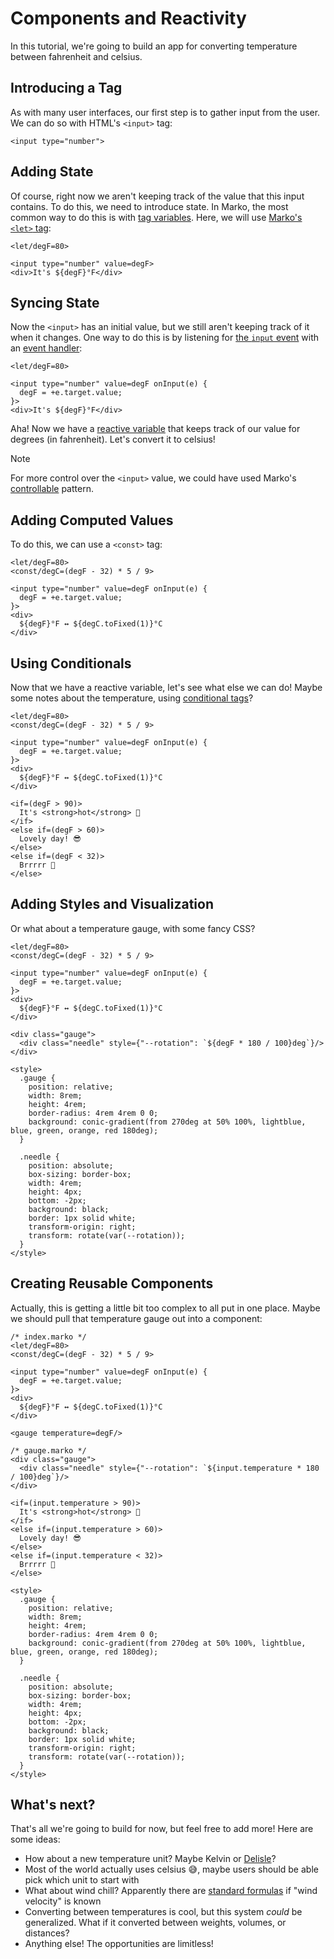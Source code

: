# Components and Reactivity

In this tutorial, we're going to build an app for converting temperature between fahrenheit and celsius.

## Introducing a Tag

As with many user interfaces, our first step is to gather input from the user. We can do so with HTML's `<input>` tag:

```marko
<input type="number">
```

## Adding State

Of course, right now we aren't keeping track of the value that this input contains. To do this, we need to introduce state. In Marko, the most common way to do this is with [tag variables](../reference/language#tag-variables). Here, we will use [Marko's `<let>` tag](../reference/core-tag#let):

```marko
<let/degF=80>

<input type="number" value=degF>
<div>It's ${degF}°F</div>
```

## Syncing State

Now the `<input>` has an initial value, but we still aren't keeping track of it when it changes. One way to do this is by listening for [the `input` event](https://developer.mozilla.org/en-US/docs/Web/API/Element/input_event) with an [event handler](../reference/native-tag#event-handlers):

```marko
<let/degF=80>

<input type="number" value=degF onInput(e) {
  degF = +e.target.value;
}>
<div>It's ${degF}°F</div>
```

Aha! Now we have a [reactive variable](../reference/reactivity) that keeps track of our value for degrees (in fahrenheit). Let's convert it to celsius!

> [!NOTE]
> For more control over the `<input>` value, we could have used Marko's [controllable](../reference/native-tag#change-handlers) pattern.

## Adding Computed Values

To do this, we can use a `<const>` tag:

```marko
<let/degF=80>
<const/degC=(degF - 32) * 5 / 9>

<input type="number" value=degF onInput(e) {
  degF = +e.target.value;
}>
<div>
  ${degF}°F ↔ ${degC.toFixed(1)}°C
</div>
```

## Using Conditionals

Now that we have a reactive variable, let's see what else we can do! Maybe some notes about the temperature, using [conditional tags](../reference/core-tag#if--else)?

```marko
<let/degF=80>
<const/degC=(degF - 32) * 5 / 9>

<input type="number" value=degF onInput(e) {
  degF = +e.target.value;
}>
<div>
  ${degF}°F ↔ ${degC.toFixed(1)}°C
</div>

<if=(degF > 90)>
  It's <strong>hot</strong> 🥵
</if>
<else if=(degF > 60)>
  Lovely day! 😎
</else>
<else if=(degF < 32)>
  Brrrrr 🥶
</else>
```

## Adding Styles and Visualization

Or what about a temperature gauge, with some fancy CSS?

```marko
<let/degF=80>
<const/degC=(degF - 32) * 5 / 9>

<input type="number" value=degF onInput(e) {
  degF = +e.target.value;
}>
<div>
  ${degF}°F ↔ ${degC.toFixed(1)}°C
</div>

<div class="gauge">
  <div class="needle" style={"--rotation": `${degF * 180 / 100}deg`}/>
</div>

<style>
  .gauge {
    position: relative;
    width: 8rem;
    height: 4rem;
    border-radius: 4rem 4rem 0 0;
    background: conic-gradient(from 270deg at 50% 100%, lightblue, blue, green, orange, red 180deg);
  }

  .needle {
    position: absolute;
    box-sizing: border-box;
    width: 4rem;
    height: 4px;
    bottom: -2px;
    background: black;
    border: 1px solid white;
    transform-origin: right;
    transform: rotate(var(--rotation));
  }
</style>
```

## Creating Reusable Components

Actually, this is getting a little bit too complex to all put in one place. Maybe we should pull that temperature gauge out into a component:

```marko
/* index.marko */
<let/degF=80>
<const/degC=(degF - 32) * 5 / 9>

<input type="number" value=degF onInput(e) {
  degF = +e.target.value;
}>
<div>
  ${degF}°F ↔ ${degC.toFixed(1)}°C
</div>

<gauge temperature=degF/>
```

```marko
/* gauge.marko */
<div class="gauge">
  <div class="needle" style={"--rotation": `${input.temperature * 180 / 100}deg`}/>
</div>

<if=(input.temperature > 90)>
  It's <strong>hot</strong> 🥵
</if>
<else if=(input.temperature > 60)>
  Lovely day! 😎
</else>
<else if=(input.temperature < 32)>
  Brrrrr 🥶
</else>

<style>
  .gauge {
    position: relative;
    width: 8rem;
    height: 4rem;
    border-radius: 4rem 4rem 0 0;
    background: conic-gradient(from 270deg at 50% 100%, lightblue, blue, green, orange, red 180deg);
  }

  .needle {
    position: absolute;
    box-sizing: border-box;
    width: 4rem;
    height: 4px;
    bottom: -2px;
    background: black;
    border: 1px solid white;
    transform-origin: right;
    transform: rotate(var(--rotation));
  }
</style>
```

## What's next?

That's all we're going to build for now, but feel free to add more! Here are some ideas:

- How about a new temperature unit? Maybe Kelvin or [Delisle](https://en.wikipedia.org/wiki/Delisle_scale)?
- Most of the world actually uses celsius 😅, maybe users should be able pick which unit to start with
- What about wind chill? Apparently there are [standard formulas](https://en.wikipedia.org/wiki/Wind_chill) if "wind velocity" is known
- Converting between temperatures is cool, but this system _could_ be generalized. What if it converted between weights, volumes, or distances?
- Anything else! The opportunities are limitless!
